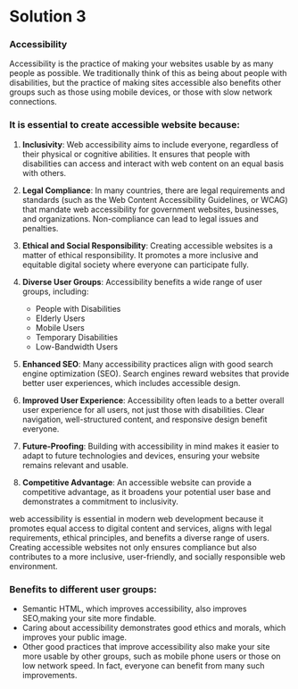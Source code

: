 # Solution 3
### Accessibility
Accessibility is the practice of making your websites usable by as many people as possible. We traditionally think of this as being about people with disabilities, but the practice of making sites accessible also benefits other groups such as those using mobile devices, or those with slow network connections.
### It is essential to create accessible website because:
 1. **Inclusivity**: Web accessibility aims to include everyone, regardless of their physical or cognitive abilities. It ensures that people 
 with disabilities can access and interact with web content on an equal basis with others.

 2. **Legal Compliance**: In many countries, there are legal requirements and standards (such as the Web Content Accessibility Guidelines, or 
 WCAG) that mandate web accessibility for government websites, businesses, and organizations. Non-compliance can lead to legal issues and 
 penalties.

 3. **Ethical and Social Responsibility**: Creating accessible websites is a matter of ethical responsibility. It promotes a more inclusive 
 and equitable digital society where everyone can participate fully.

 4. **Diverse User Groups**: Accessibility benefits a wide range of user groups, including:
    - People with Disabilities
    - Elderly Users
    - Mobile Users
    - Temporary Disabilities
    - Low-Bandwidth Users

 5. **Enhanced SEO**: Many accessibility practices align with good search engine optimization (SEO). Search engines reward websites that 
 provide better user experiences, which includes accessible design.

 6. **Improved User Experience**: Accessibility often leads to a better overall user experience for all users, not just those with 
 disabilities. Clear navigation, well-structured content, and responsive design benefit everyone.

 7. **Future-Proofing**: Building with accessibility in mind makes it easier to adapt to future technologies and devices, ensuring your 
 website remains relevant and usable.

 8. **Competitive Advantage**: An accessible website can provide a competitive advantage, as it broadens your potential user base and 
 demonstrates a commitment to inclusivity.

 web accessibility is essential in modern web development because it promotes equal access to digital content and services, aligns 
 with legal requirements, ethical principles, and benefits a diverse range of users. Creating accessible websites not only ensures 
 compliance but also contributes to a more inclusive, user-friendly, and socially responsible web environment.
### Benefits to different user groups:
- Semantic HTML, which improves accessibility, also improves SEO,making your site more findable.
- Caring about accessibility demonstrates good ethics and morals, which improves your public image.
- Other good practices that improve accessibility also make your site more usable by other groups, such as mobile phone users or those on low network speed. In fact, everyone can benefit from many such improvements.


